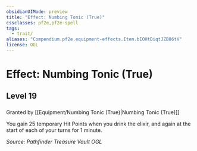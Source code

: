 ```yaml
---
obsidianUIMode: preview
title: "Effect: Numbing Tonic (True)"
cssclasses: pf2e,pf2e-spell
tags:
  - trait/
aliases: "Compendium.pf2e.equipment-effects.Item.bIOHtDiqtJZB86tV"
license: OGL
---
```

# Effect: Numbing Tonic (True)
## Level 19
### 






Granted by [[Equipment/Numbing Tonic (True)|Numbing Tonic (True)]]

You gain 25 temporary Hit Points when you drink the elixir, and again at the start of each of your turns for 1 minute.

*Source: Pathfinder Treasure Vault*
*OGL*